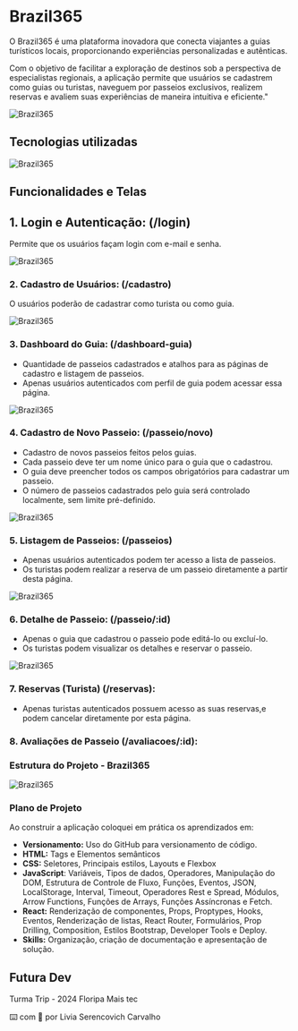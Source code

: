 # Brazil365

O Brazil365 é uma plataforma inovadora que conecta viajantes a guias turísticos locais, proporcionando experiências personalizadas e autênticas. 

Com o objetivo de facilitar a exploração de destinos sob a perspectiva de especialistas regionais, a aplicação permite que usuários se cadastrem como guias ou turistas, naveguem por passeios exclusivos, realizem reservas e avaliem suas experiências de maneira intuitiva e eficiente."

![Brazil365](./src/assets/Read.me-Brazil365.png)

## Tecnologias utilizadas

![Brazil365](./src/assets/tecnologiasutilizadas.png)

## Funcionalidades e Telas 

## 1. Login e Autenticação: (/login)
Permite que os usuários façam login com e-mail e senha. 

![Brazil365](./src/assets/PaginadeLogin.png)

### 2. Cadastro de Usuários: (/cadastro)
O usuários poderão de cadastrar como turista ou como guia.

![Brazil365](./src/assets/TelaCadastro.png)

### 3. Dashboard do Guia: (/dashboard-guia)
* Quantidade de passeios cadastrados e atalhos para as páginas de cadastro e listagem de passeios.
* Apenas usuários autenticados com perfil de guia podem acessar essa página.

![Brazil365](./src/assets/TelaDashGuia.png)

### 4. Cadastro de Novo Passeio: (/passeio/novo)

* Cadastro de novos passeios feitos pelos guias.
* Cada passeio deve ter um nome único para o guia que o cadastrou.
* O guia deve preencher todos os campos obrigatórios para cadastrar um passeio.
* O número de passeios cadastrados pelo guia será controlado localmente, sem limite pré-definido.

![Brazil365](./src/assets/TelaCadastroPasseio.png)


### 5. Listagem de Passeios: (/passeios)

* Apenas usuários autenticados podem ter acesso a lista de passeios.
* Os turistas podem realizar a reserva de um passeio diretamente a partir desta página.

![Brazil365](./src/assets/Telalistagemdepasseios.png)

### 6. Detalhe de Passeio: (/passeio/:id)

* Apenas o guia que cadastrou o passeio pode editá-lo ou excluí-lo.
* Os turistas podem visualizar os detalhes e reservar o passeio.

![Brazil365](./src/assets/Teladetalhepasseio.png)


### 7. Reservas (Turista) (/reservas):

* Apenas turistas autenticados possuem acesso as suas reservas,e podem cancelar
diretamente por esta página.


### 8. Avaliações de Passeio (/avaliacoes/:id):


### Estrutura do Projeto - Brazil365

![Brazil365](./src/assets/estruturadeprojeto.png)

### Plano de Projeto

Ao construir a aplicação coloquei em prática os aprendizados em:

* **Versionamento:** Uso do GitHub para versionamento de código.
* **HTML:** Tags e Elementos semânticos
* **CSS:** Seletores, Principais estilos, Layouts e Flexbox
* **JavaScript**: Variáveis, Tipos de dados, Operadores, Manipulação do DOM, Estrutura de Controle de Fluxo, Funções, Eventos, JSON, LocalStorage, Interval, Timeout, Operadores Rest e Spread, Módulos, Arrow Functions, Funções de Arrays, Funções Assíncronas e Fetch.
* **React:** Renderização de componentes, Props, Proptypes, Hooks, Eventos, Renderização de listas, React Router, Formulários, Prop Drilling, Composition, Estilos Bootstrap, Developer Tools e Deploy.
* **Skills:** Organização, criação de documentação e apresentação de solução.

## Futura Dev

Turma Trip - 2024 Floripa Mais tec

⌨️ com 💜 por Livia Serencovich Carvalho